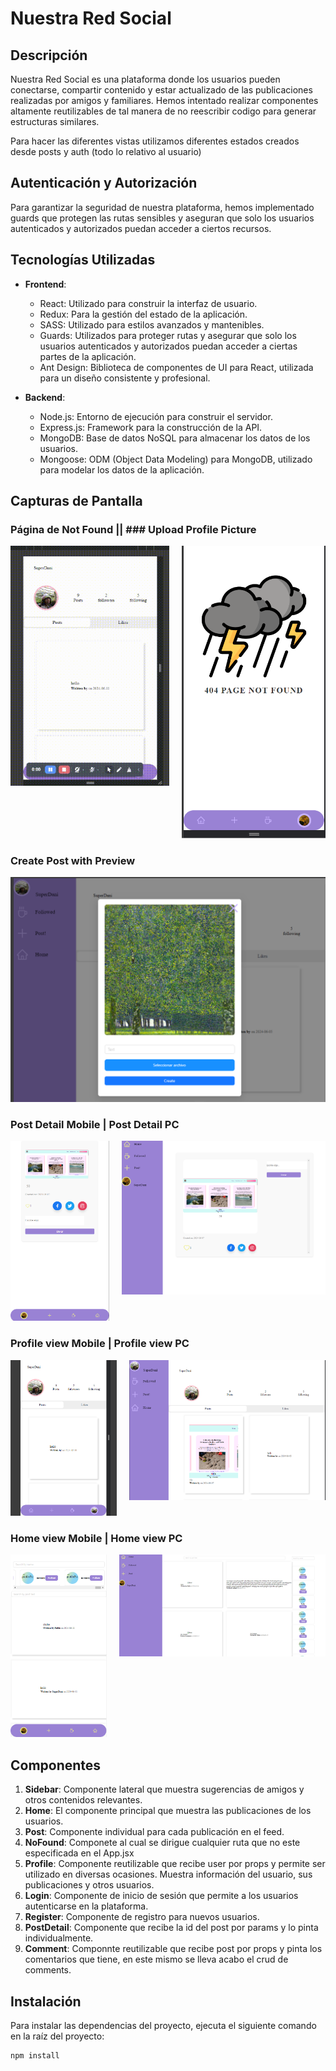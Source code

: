 # Nuestra Red Social

## Descripción

Nuestra Red Social es una plataforma donde los usuarios pueden conectarse, compartir contenido y estar actualizado de las publicaciones realizadas por amigos y familiares.
Hemos intentado realizar componentes altamente reutilizables de tal manera de no reescribir codigo para generar estructuras similares.

Para hacer las diferentes vistas utilizamos diferentes estados creados desde posts y auth (todo lo relativo al usuario)

## Autenticación y Autorización

Para garantizar la seguridad de nuestra plataforma, hemos implementado guards que protegen las rutas sensibles y aseguran que solo los usuarios autenticados y autorizados puedan acceder a ciertos recursos.

## Tecnologías Utilizadas

-   **Frontend**:

    -   React: Utilizado para construir la interfaz de usuario.
    -   Redux: Para la gestión del estado de la aplicación.
    -   SASS: Utilizado para estilos avanzados y mantenibles.
    -   Guards: Utilizados para proteger rutas y asegurar que solo los usuarios autenticados y autorizados puedan acceder a ciertas partes de la aplicación.
    -   Ant Design: Biblioteca de componentes de UI para React, utilizada para un diseño consistente y profesional.

-   **Backend**:
    -   Node.js: Entorno de ejecución para construir el servidor.
    -   Express.js: Framework para la construcción de la API.
    -   MongoDB: Base de datos NoSQL para almacenar los datos de los usuarios.
    -   Mongoose: ODM (Object Data Modeling) para MongoDB, utilizado para modelar los datos de la aplicación.

## Capturas de Pantalla

### Página de Not Found || ### Upload Profile Picture

<div style="display: flex; gap: 20px;">
  <div style="max-width: 300px;">
    <img src="src/assets/screen/SocialCircuit.gif" alt="Upload Profile Picture" style="max-width: 100%;" />
  </div>
  <div style="max-width: 230px;">
    <img src="src/assets/screen/404NotFound.png" alt="Ejemplo NotFound" style="max-width: 100%;" />
  </div>
</div>

### Create Post with Preview

![Create post](src/assets/screen/createPostWithPreview.png)

### Post Detail Mobile | Post Detail PC

<div style="display: flex; gap: 20px;">
  <div style="max-width: 250px;">
    <img src="src/assets/screen/PostDetailMobile.png" alt="Ejemplo Post Detail Mobile" style="max-width: 100%;" />
  </div>
  <div style="max-width: 450px;">
    <img src="src/assets/screen/detailPostsPc.png" alt="Ejemplo Post Detail" style="max-width: 100%;" />
  </div>
</div>

### Profile view Mobile | Profile view PC

<div style="display: flex; gap: 20px;">
  <div style="max-width: 250px;">
    <img src="src/assets/screen/profileMobileView.png" alt="Ejemplo Profile view Mobile" style="max-width: 100%;" />
  </div>
  <div style="max-width: 450px;">
    <img src="src/assets/screen/profilePcView.png" alt="Ejemplo Profile view PC" style="max-width: 100%;" />
  </div>
</div>

### Home view Mobile | Home view PC

<div style="display: flex; gap: 20px;">
  <div style="max-width: 250px;">
    <img src="src/assets/screen/HomeMobile.png" alt="Ejemplo Home view Mobile" style="max-width: 100%;" />
  </div>
  <div style="max-width: 450px;">
    <img src="src/assets/screen/homePc.png" alt="Ejemplo Home view PC" style="max-width: 100%;" />
  </div>
</div>

## Componentes

1. **Sidebar**: Componente lateral que muestra sugerencias de amigos y otros contenidos relevantes.
2. **Home**: El componente principal que muestra las publicaciones de los usuarios.
3. **Post**: Componente individual para cada publicación en el feed.
4. **NoFound**: Componete al cual se dirigue cualquier ruta que no este especificada en el App.jsx
5. **Profile**: Componente reutilizable que recibe user por props y permite ser utilizado en diversas ocasiones. Muestra información del usuario, sus publicaciones y otros usuarios.
6. **Login**: Componente de inicio de sesión que permite a los usuarios autenticarse en la plataforma.
7. **Register**: Componente de registro para nuevos usuarios.
8. **PostDetail**: Componente que recibe la id del post por params y lo pinta individualmente.
9. **Comment**: Componnte reutilizable que recibe post por props y pinta los comentarios que tiene, en este mismo se lleva acabo el crud de comments.

## Instalación

Para instalar las dependencias del proyecto, ejecuta el siguiente comando en la raíz del proyecto:

```bash
npm install
```
